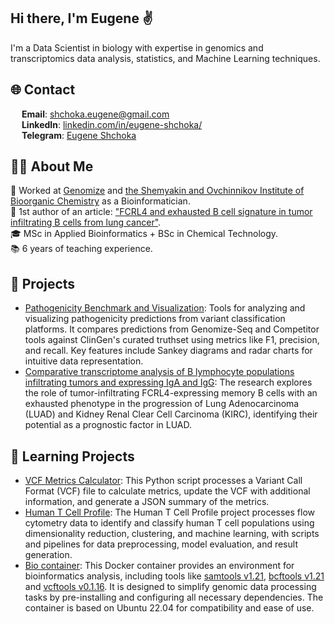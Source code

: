 ## Hi there, I'm Eugene ✌️

I'm a Data Scientist in biology with expertise in genomics and transcriptomics data analysis, statistics, and Machine Learning techniques.

## 🌐 Contact  
<img src="https://upload.wikimedia.org/wikipedia/commons/thumb/7/7e/Gmail_icon_%282020%29.svg/2560px-Gmail_icon_%282020%29.svg.png" width="14"> **Email**: [shchoka.eugene@gmail.com](mailto:shchoka.eugene@gmail.com)  
<img src="https://upload.wikimedia.org/wikipedia/commons/c/ca/LinkedIn_logo_initials.png" width="14"> **LinkedIn**: [linkedin.com/in/eugene-shchoka/](https://www.linkedin.com/in/eugene-shchoka/)  
<img src="https://upload.wikimedia.org/wikipedia/commons/8/82/Telegram_logo.svg" width="14"> **Telegram**: [Eugene Shchoka](https://t.me/EugShchoka)  

## 👩‍💻 About Me  
🔬 Worked at [Genomize](https://genomize.com/) and [the Shemyakin and Ovchinnikov Institute of Bioorganic Chemistry](https://www.ibch.ru/en/about) as a Bioinformatician.  
📝 1st author of an article: ["FCRL4 and exhausted B cell signature in tumor infiltrating B cells from lung cancer"](https://www.biorxiv.org/content/10.1101/2024.11.29.626090v1).  
🎓 MSc in Applied Bioinformatics + BSc in Chemical Technology.  
📚 6 years of teaching experience.  

## 📗 Projects 
* [Pathogenicity Benchmark and Visualization](https://github.com/EugeneShchoka/Bechmarking): Tools for analyzing and visualizing pathogenicity predictions from variant classification platforms. It compares predictions from Genomize-Seq and Competitor tools against ClinGen's curated truthset using metrics like F1, precision, and recall. Key features include Sankey diagrams and radar charts for intuitive data representation.
* [Comparative transcriptome analysis of B lymphocyte populations infiltrating tumors and expressing IgA and IgG](https://github.com/EugeneShchoka/Transcriptomics-Tumor-infiltrating-MemoryBCells): The research explores the role of tumor-infiltrating FCRL4-expressing memory B cells with an exhausted phenotype in the progression of Lung Adenocarcinoma (LUAD) and Kidney Renal Clear Cell Carcinoma (KIRC), identifying their potential as a prognostic factor in LUAD.

## 📕 Learning Projects
* [VCF Metrics Calculator](https://github.com/EugeneShchoka/Vcf-metrics-calculator): This Python script processes a Variant Call Format (VCF) file to calculate metrics, update the VCF with additional information, and generate a JSON summary of the metrics.
* [Human T Cell Profile](https://github.com/EugeneShchoka/FlowCytometry-TCellProfile): The Human T Cell Profile project processes flow cytometry data to identify and classify human T cell populations using dimensionality reduction, clustering, and machine learning, with scripts and pipelines for data preprocessing, model evaluation, and result generation.
* [Bio container](https://github.com/EugeneShchoka/Bio-container): This Docker container provides an environment for bioinformatics analysis, including tools like [samtools v1.21](https://github.com/samtools/samtools), [bcftools v1.21](https://github.com/samtools/bcftools) and [vcftools v0.1.16](https://github.com/vcftools/vcftools). It is designed to simplify genomic data processing tasks by pre-installing and configuring all necessary dependencies. The container is based on Ubuntu 22.04 for compatibility and ease of use.
